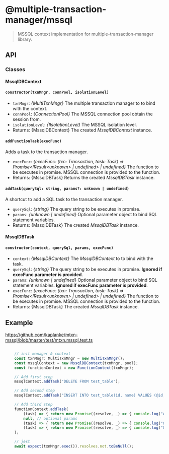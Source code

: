 # @multiple-transaction-manager/mssql

> MSSQL context implementation for multiple-transaction-manager library. 

## API

### Classes

#### __MssqlDBContext__

####  `constructor(txnMngr, connPool, isolationLevel)`
-   `txnMngr`: _{MultiTxnMngr}_ The multiple transaction manager to to bind with the context.
-   `connPool`: _{ConnectionPool}_ The MSSQL connection pool obtain the session from.
-   `isolationLevel`: _{IIsolationLevel}_ The MSSQL isolation level.
-   Returns: {MssqlDBContext} The created _MssqlDBContext_ instance.

#### `addFunctionTask(execFunc)`

Adds a task to the transaction manager.

-   `execFunc`: _{execFunc: (txn: Transaction, task: Task) =>  Promise\<IResult\<unknown> | undefined>  | undefined}_ The function to be executes in promise. MSSQL connection is provided to the function.
-   Returns: {MssqlDBTask} Returns the created _MssqlDBTask_ instance.

#### `addTask(querySql: string, params?: unknown | undefined)`

A shortcut to add a SQL task to the transaction manager.

-   `querySql`: _{string}_ The query string to be executes in promise.
-   `params`: _{unknown | undefined}_ Optional parameter object to bind SQL statement variables.
-   Returns: {MssqlDBTask} The created _MssqlDBTask_ instance.


#### __MssqlDBTask__

####  `constructor(context, querySql, params, execFunc)`
-   `context`: _{MssqlDBContext}_ The _MssqlDBContext_ to to bind with the task.
-   `querySql`: _{string}_ The query string to be executes in promise. __Ignored if execFunc parameter is provided__.
-   `params`: _{unknown | undefined}_ Optional parameter object to bind SQL statement variables. __Ignored if execFunc parameter is provided__.
-   `execFunc`: _{execFunc: (txn: Transaction, task: Task) =>  Promise\<IResult\<unknown> | undefined>  | undefined}_  The function to be executes in promise. MSSQL connection is provided to the function.
-   Returns: {MssqlDBTask} The created _MssqlDBTask_ instance.

## Example

https://github.com/kaplanke/mtxn-mssql/blob/master/test/mtxn.mssql.test.ts

```js

    // init manager & context
    const txnMngr: MultiTxnMngr = new MultiTxnMngr();
    const mssqlContext = new MssqlDBContext(txnMngr, pool);
    const functionContext = new FunctionContext(txnMngr);

    // Add first step
    mssqlContext.addTask("DELETE FROM test_table");

    // Add second step
    mssqlContext.addTask("INSERT INTO test_table(id, name) VALUES (@id, @name)", [["id", TYPES.Numeric(38), 1], ["name", TYPES.VarChar(100), "Dave"]]);

    // Add third step
    functionContext.addTask(
        (task) => { return new Promise((resolve, _) => { console.log("All done."); resolve(task); }); },
        null, // optional params
        (task) => { return new Promise((resolve, _) => { console.log("On Txn Commit..."); resolve(task); }); },
        (task) => { return new Promise((resolve, _) => { console.log("On Txn Rollback..."); resolve(task); }); }
    );

    // jest
    await expect(txnMngr.exec()).resolves.not.toBeNull();
```
